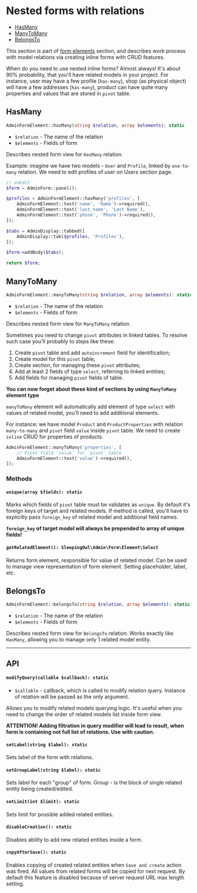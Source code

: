 # Nested forms with relations

- [HasMany](#hasmany)
- [ManyToMany](#manytomany)
- [BelongsTo](#belongsTo)

This section is part of [form elements](form-element) section, and describes work process with model relations via 
creating inline forms with CRUD features.

When do you need to use nested inline forms? Almost always! It's about 90% probability, that you'll have related models
in your project. For instance, user may have a few profile (`has-many`), shop (as physical object) will have a few
addresses (`has-many`), product can have quite many properties and values that are stored in `pivot` table.

<a name="hasmany"></a>
## HasMany

```php
AdminFormElement::hasMany(string $relation, array $elements): static
```

- `$relation` - The name of the relation
- `$elements` - Fields of form

Describes nested form view for `HasMany` relation.

Example: imagine we have two models - `User` and `Profile`, linked by `one-to-many` relation. We need to edit profiles
of user on Users section page.

```php
// onEdit
$form = AdminForm::panel();

$profiles = AdminFormElement::hasMany('profiles', [
    AdminFormElement::text('name', 'Name')->required(),
    AdminFormElement::text('last_name', 'Last Name'),
    AdminFormElement::text('phone', 'Phone')->required(),
]);

$tabs = AdminDisplay::tabbed([
    AdminDisplay::tab($profiles, 'Profiles'),
]);

$form->addBody($tabs);

return $form;
```

<a name="manytomany"></a>
## ManyToMany

```php
AdminFormElement::manyToMany(string $relation, array $elements): static
```

- `$relation` - The name of the relation
- `$elements` - Fields of form

Describes nested form view for `ManyToMany` relation.

Sometimes you need to change `pivot` attributes in linked tables. To resolve such case you'll probably to steps like these:

1. Create `pivot` table and add `autoincrement` field for identification;
2. Create model for this `pivot` table;
3. Create section, for managing these `pivot` attributes;
4. Add at least 2 fields of type `select`, referring to linked entities;
5. Add fields for managing `pivot` fields of table.

**You can now forget about these kind of sections by using `ManyToMany` element type**

`manyToMany` element will automatically add element of type `select` with values of related model, you'll need to add
additional elements.

For instance: we have model `Product` and `ProductProperties` with relation `many-to-many` and `pivot` field `value`
inside `pivot` table. We need to create `inline` CRUD for properties of products.

```php
AdminFormElement::manyToMany('properties', [
    // Pivot field `value` for `pivot` table
    AdminFormElement::text('value')->required(),
]);
```

### Methods

<a name="mtm-unique"></a>
#### `unique(array $fields): static`

Marks which fields of `pivot` table must be validates as `unique`. By default it's foreign keys of target and related 
models. If method is called, you'll have to explicitly pass `foreign_key` of related model and additional field names.

**`foreign_key` of target model will always be prepended to array of unique fields!**

<a name="mtm-related-element"></a>
#### `getRelatedElement(): SleepingOwl\Admin\Form\Element\Select`

Returns form element, responsible for value of related model. Can be used to manage view representation of form element.
Setting placeholder, label, etc.

<a name="belongsto"></a>
## BelongsTo

```php
AdminFormElement::belongsTo(string $relation, array $elements): static
```

- `$relation` - The name of the relation
- `$elements` - Fields of form

Describes nested form view for `BelongsTo` relation. Works exactly like `HasMany`, allowing you to manage only 1
related model entity.

---

<a name="api"></a>
## API

<a name="api-modify-query"></a>
#### `modifyQuery(callable $callback): static`

- `$callable` - callback, which is called to modify relation query. Instance of relation will be passed as the only argument.

Allows you to modify related models querying logic. It's useful when you need to change the order of related models list
inside form view.

**ATTENTION! Adding filtration in query modifier will lead to result, when form is containing not full list of relations.
Use with caution.**

<a name="api-set-label"></a>
#### `setLabel(string $label): static`

Sets label of the form with relations.

<a name="api-set-group-label"></a>
#### `setGroupLabel(string $label): static`

Sets label for each "group" of form. Group - is the block of single related entity being created/edited.

<a name="api-set-limit"></a>
#### `setLimit(int $limit): static`

Sets limit for possible added related entities.

<a name="api-disable-creation"></a>
#### `disableCreation(): static`

Disables ability to add new related entities inside a form.

<a name="api-copy-after-save"></a>
#### `copyAfterSave(): static`

Enables copying of created related entities when `Save and create` action was fired. All values from related forms will
be copied for next request. By default this feature is disabled because of server request URL max length setting.